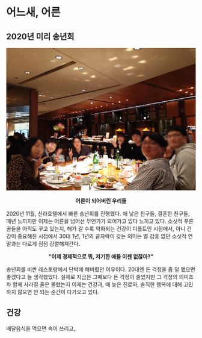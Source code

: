 # 어느새, 어른

## 2020년 미리 송년회

![silla](/images/silla.jpg)
<p align="middle"><b>어른이 되어버린 우리들</b></p>

2020년 11월, 신라호텔에서 빠른 송년회를 진행했다. 애 낳은 친구들, 결혼한 친구들, 매년 느끼지만 이제는 어른을 넘어선 무언가가 되어가고 있다 느끼고 있다. 소싯적 푸른 꿈들을 아직도 꾸고 있는지, 해가 갈 수록 악화되는 건강이 디폴트인 시점에서, 아니 건강이 중요해진 시점에서 30대 1년, 1년의 끝자락이 갖는 의미는 별 감흥 없던 소싯적 연말과는 다르게 점점 강렬해져간다. 

<p align="middle"><b>"이제 경제적으로 뭐, 저기한 애들 이젠 없잖아?"</b></p>

송년회를 비싼 레스토랑에서 단박에 해버렸던 이유이다. 20대엔 돈 걱정을 좀 덜 했으면 좋겠다고 늘 생각했었다. 실제로 지금은 그때보다 돈 걱정이 줄었지만 그 걱정의 의미조차 함께 사라질 줄은 몰랐는지 이제는 건강과, 때 늦은 진로와, 솔직한 행복에 대해 고민하지 않으면 안 되는 순간이 다가오고 있다.

## 건강

배달음식을 먹으면 속이 쓰리고, 